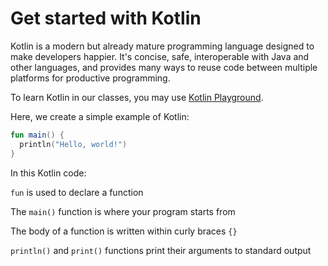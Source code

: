 # Get started with Kotlin 

Kotlin is a modern but already mature programming language designed to make developers happier. It's concise, safe, interoperable with Java and other languages, and provides many ways to reuse code between multiple platforms for productive programming.

To learn Kotlin in our classes, you may use [Kotlin Playground](https://play.kotlinlang.org/).

Here, we create a simple example of Kotlin:

```kotlin
fun main() {
  println("Hello, world!")
}
```

In this Kotlin code:

`fun` is used to declare a function

The `main()` function is where your program starts from

The body of a function is written within curly braces `{}`

`println()` and `print()` functions print their arguments to standard output


